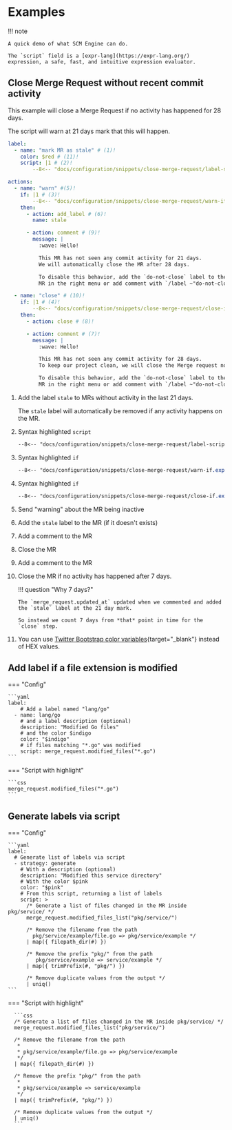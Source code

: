 # Examples

!!! note

    A quick demo of what SCM Engine can do.

    The `script` field is a [expr-lang](https://expr-lang.org/) expression, a safe, fast, and intuitive expression evaluator.

## Close Merge Request without recent commit activity

This example will close a Merge Request if no activity has happened for 28 days.

The script will warn at 21 days mark that this will happen.

```{.yaml linenums=1}
label:
  - name: "mark MR as stale" # (1)!
    color: $red # (11)!
    script: |1 # (2)!
        --8<-- "docs/configuration/snippets/close-merge-request/label-script.expr"

actions:
  - name: "warn" #(5)!
    if: |1 # (3)!
        --8<-- "docs/configuration/snippets/close-merge-request/warn-if.expr"
    then:
      - action: add_label # (6)!
        name: stale

      - action: comment # (9)!
        message: |
          :wave: Hello!

          This MR has not seen any commit activity for 21 days.
          We will automatically close the MR after 28 days.

          To disable this behavior, add the `do-not-close` label to the
          MR in the right menu or add comment with `/label ~"do-not-close"`

  - name: "close" # (10)!
    if: |1 # (4)!
        --8<-- "docs/configuration/snippets/close-merge-request/close-if.expr"
    then:
      - action: close # (8)!

      - action: comment # (7)!
        message: |
          :wave: Hello!

          This MR has not seen any commit activity for 28 days.
          To keep our project clean, we will close the Merge request now.

          To disable this behavior, add the `do-not-close` label to the
          MR in the right menu or add comment with `/label ~"do-not-close"`
```

1. Add the label `stale` to MRs without activity in the last 21 days.

    The `stale` label will automatically be removed if any activity happens on the MR.

2. Syntax highlighted `script`

    ```css
    --8<-- "docs/configuration/snippets/close-merge-request/label-script.expr"
    ```

3. Syntax highlighted `if`

    ```css
    --8<-- "docs/configuration/snippets/close-merge-request/warn-if.expr"
    ```

4. Syntax highlighted `if`

    ```css
    --8<-- "docs/configuration/snippets/close-merge-request/close-if.expr"
    ```

5. Send "warning" about the MR being inactive
6. Add the `stale` label to the MR (if it doesn't exists)
7. Add a comment to the MR
8. Close the MR
9. Add a comment to the MR
10. Close the MR if no activity has happened after 7 days.

    !!! question "Why 7 days?"

        The `merge_request.updated_at` updated when we commented and added the `stale` label at the 21 day mark.

        So instead we count 7 days from *that* point in time for the `close` step.

11. You can use [Twitter Bootstrap color variables](https://getbootstrap.com/docs/5.3/customize/color/#all-colors){target="_blank"} instead of HEX values.

## Add label if a file extension is modified

=== "Config"

    ```yaml
    label:
        # Add a label named "lang/go"
      - name: lang/go
        # and a label description (optional)
        description: "Modified Go files"
        # and the color $indigo
        color: "$indigo"
        # if files matching "*.go" was modified
        script: merge_request.modified_files("*.go")
    ```

=== "Script with highlight"

    ```css
    merge_request.modified_files("*.go")
    ```

## Generate labels via script

=== "Config"

    ```yaml
    label:
      # Generate list of labels via script
      - strategy: generate
        # With a description (optional)
        description: "Modified this service directory"
        # With the color $pink
        color: "$pink"
        # From this script, returning a list of labels
        script: >
          /* Generate a list of files changed in the MR inside pkg/service/ */
          merge_request.modified_files_list("pkg/service/")

          /* Remove the filename from the path
            pkg/service/example/file.go => pkg/service/example */
          | map({ filepath_dir(#) })

          /* Remove the prefix "pkg/" from the path
             pkg/service/example => service/example */
          | map({ trimPrefix(#, "pkg/") })

          /* Remove duplicate values from the output */
          | uniq()
    ```

=== "Script with highlight"

      ```css
      /* Generate a list of files changed in the MR inside pkg/service/ */
      merge_request.modified_files_list("pkg/service/")

      /* Remove the filename from the path
       *
       * pkg/service/example/file.go => pkg/service/example
       */
      | map({ filepath_dir(#) })

      /* Remove the prefix "pkg/" from the path
       *
       * pkg/service/example => service/example
       */
      | map({ trimPrefix(#, "pkg/") })

      /* Remove duplicate values from the output */
      | uniq()
      ```
